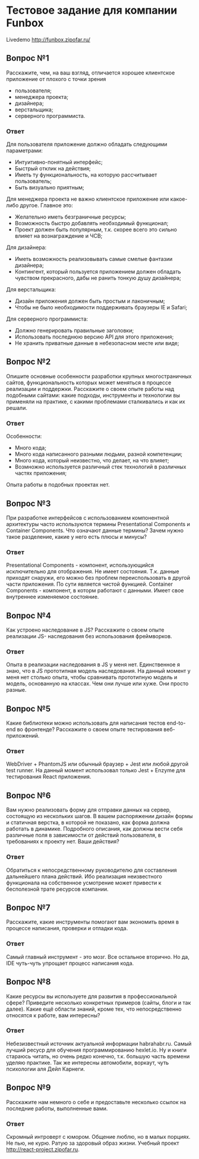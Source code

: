 # Тестовое задание для компании Funbox
Livedemo http://funbox.zipofar.ru/

## Вопрос №1
Расскажите, чем, на ваш взгляд, отличается хорошее клиентское приложение от
плохого с точки зрения
* пользователя;
* менеджера проекта;
* дизайнера;
* верстальщика;
* серверного программиста. 

### Ответ
Для пользователя приложение должно обладать следующими параметрами:

* Интуитивно-понятный интерфейс;
* Быстрый отклик на действия;
* Иметь ту функциональность, на которую рассчитывает пользователь;
* Быть визуально приятным;

Для менеджера проекта не важно клиентское приложение или какое-либо другое. Главное это:
* Желательно иметь безграничные ресурсы;
* Возможность быстро добавлять необходимый функционал;
* Проект должен быть популярным, т.к. скорее всего это сильно влияет на вознаграждение и ЧСВ;

Для дизайнера:
* Иметь возможность реализовывать самые смелые фантазии дизайнера;
* Контингент, который пользуется приложением должен обладать чувством прекрасного, дабы не ранить тонкую душу дизайнера;

Для верстальщика:
* Дизайн приложения должен быть простым и лаконичным;
* Чтобы не было необходимости поддерживать браузеры IE и Safari;

Для серверного программиста:
* Должно генерировать правильные заголовки;
* Использовать последнюю версию API для этого приложения;
* Не хранить приватные данные в небезопасном месте или виде;

## Вопрос №2
Опишите основные особенности разработки крупных многостраничных сайтов,
функциональность которых может меняться в процессе реализации и поддержки.
Расскажите о своем опыте работы над подобными сайтами: какие подходы,
инструменты и технологии вы применяли на практике, с какими проблемами
сталкивались и как их решали.

### Ответ
Особенности:
* Много кода;
* Много кода написанного разными людьми, разной компетенции;
* Много кода, который неизвестно, что делает, на что влияет;
* Возмножно используется различный стек технологий в различных частях приложения;

Опыта работы в подобных проектах нет.

## Вопрос №3
При разработке интерфейсов с использованием компонентной архитектуры часто
используются термины Presentational Сomponents и Сontainer Сomponents. Что
означают данные термины? Зачем нужно такое разделение, какие у него есть
плюсы и минусы?

### Ответ
Presentational Сomponents - компонент, использующийся исключительно для отображения. Не имеет состояния. Т.к. данные приходят снаружи, его можно без проблем переиспользовать в другой части приложения. По сути является чистой функцией.
Сontainer Сomponents - компонент, в которм работают с данными. Имеет свое внутреннее изменяемое состояние. 

## Вопрос №4
Как устроено наследование в JS? Расскажите о своем опыте реализации JS-
наследования без использования фреймворков.
### Ответ
Опыта в реализации наследования в JS у меня нет. Единственное я 
знаю, что в JS прототипная модель наследования. На данный момент
у меня нет столько опыта, чтобы сравнивать прототипную модель и модель, 
основанную на классах. Чем они лучше или хуже. Они просто разные.

## Вопрос №5
Какие библиотеки можно использовать для написания тестов end-to-end во
фронтенде? Расскажите о своем опыте тестирования веб-приложений.
### Ответ
WebDriver + PhantomJS или обычный браузер + Jest или любой другой test runner. На данный момент использовал только Jest + Enzyme для тестирования React приложения.

## Вопрос №6
Вам нужно реализовать форму для отправки данных на сервер, состоящую из
нескольких шагов. В вашем распоряжении дизайн формы и статичная верстка, в
которой не показано, как форма должна работать в динамике. Подробного
описания, как должны вести себя различные поля в зависимости от 
действий пользователя, в требованиях к проекту нет. Ваши действия?
### Ответ
Обратиться к непосредственному руководителю для составления 
дальнейшего плана действий. Ибо реализация неизвестного 
функционала на собственное усмотрение может привести к бесполезной 
трате ресурсов компании.

## Вопрос №7
Расскажите, какие инструменты помогают вам экономить время в процессе
написания, проверки и отладки кода.
### Ответ
Самый главный инструмент - это мозг. Все остальное вторично. Но да, IDE
чуть-чуть упрощает процесс написания кода.

## Вопрос №8
Какие ресурсы вы используете для развития в профессиональной сфере? Приведите
несколько конкретных примеров (сайты, блоги и так далее).
Какие ещё области знаний, кроме тех, что непосредственно относятся к работе,
вам интересны?
### Ответ
Небезизвестный источник актуальной информации habrahabr.ru.
Самый лучший ресуср для обучения программированию hexlet.io.
Ну и книги стараюсь читать, но очень редко конечно, т.к. большую часть
времени уделяю практике. Так же интересны автомобили, воркаут, чуть
психологии аля Дейл Карнеги.

## Вопрос №9
Расскажите нам немного о себе и предоставьте несколько ссылок на последние
работы, выполненные вами.
### Ответ
Скромный интроверт с юмором. Общение люблю, но в малых порциях. 
Не пью, не курю. Ратую за здоровый образ жизни.
Учебный проект http://react-project.zipofar.ru.
 
